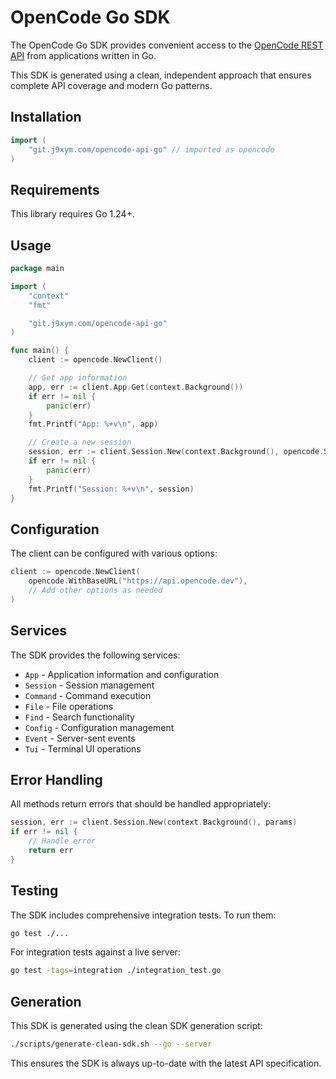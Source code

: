 # OpenCode Go SDK

The OpenCode Go SDK provides convenient access to the [OpenCode REST API](https://opencode.ai/docs) from applications written in Go.

This SDK is generated using a clean, independent approach that ensures complete API coverage and modern Go patterns.

## Installation

```go
import (
    "git.j9xym.com/opencode-api-go" // imported as opencode
)
```

## Requirements

This library requires Go 1.24+.

## Usage

```go
package main

import (
    "context"
    "fmt"

    "git.j9xym.com/opencode-api-go"
)

func main() {
    client := opencode.NewClient()

    // Get app information
    app, err := client.App.Get(context.Background())
    if err != nil {
        panic(err)
    }
    fmt.Printf("App: %+v\n", app)

    // Create a new session
    session, err := client.Session.New(context.Background(), opencode.SessionNewParams{})
    if err != nil {
        panic(err)
    }
    fmt.Printf("Session: %+v\n", session)
}
```

## Configuration

The client can be configured with various options:

```go
client := opencode.NewClient(
    opencode.WithBaseURL("https://api.opencode.dev"),
    // Add other options as needed
)
```

## Services

The SDK provides the following services:

- `App` - Application information and configuration
- `Session` - Session management
- `Command` - Command execution
- `File` - File operations
- `Find` - Search functionality
- `Config` - Configuration management
- `Event` - Server-sent events
- `Tui` - Terminal UI operations

## Error Handling

All methods return errors that should be handled appropriately:

```go
session, err := client.Session.New(context.Background(), params)
if err != nil {
    // Handle error
    return err
}
```

## Testing

The SDK includes comprehensive integration tests. To run them:

```bash
go test ./...
```

For integration tests against a live server:

```bash
go test -tags=integration ./integration_test.go
```

## Generation

This SDK is generated using the clean SDK generation script:

```bash
./scripts/generate-clean-sdk.sh --go --server
```

This ensures the SDK is always up-to-date with the latest API specification.
